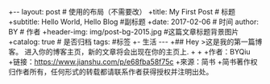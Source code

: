 +-- layout: post # 使用的布局（不需要改） 
+title: My First Post # 标题
+subtitle: Hello World, Hello Blog #副标题 
+date: 2017-02-06 # 时间 author: BY # 作者
+header-img: img/post-bg-2015.jpg #这篇文章标题背景图片 
+catalog: true # 是否归档 tags: #标签
+- 生活 --- 
+## Hey >这是我的第一篇博客。 进入你的博客主页，新的文章将会出现在你的主页上.
+
+
+作者：BYQiu
+链接：https://www.jianshu.com/p/e68fba58f75c
+來源：简书
+简书著作权归作者所有，任何形式的转载都请联系作者获得授权并注明出处。

